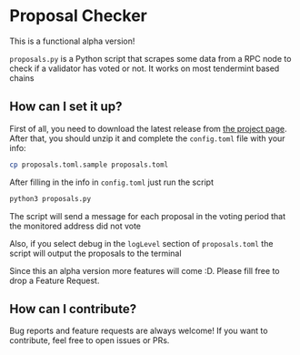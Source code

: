 # Proposal Checker

This is a functional alpha version!

`proposals.py` is a Python script that scrapes some data from a RPC node to check if a validator has voted or not. It works on most tendermint based chains

## How can I set it up?

First of all, you need to download the latest release from [the project page](https://github.com/01node/proposals-checker/). After that, you should unzip it and complete the `config.toml` file with your info:

```sh
cp proposals.toml.sample proposals.toml
```

After filling in the info in  `config.toml` just run the script
```sh
python3 proposals.py
```

The script will send a message for each proposal in the voting period that the monitored address did not vote

Also, if you select debug in the `logLevel` section of `proposals.toml` the script will output the proposals to the terminal

Since this an alpha version more features will come :D. Please fill free to drop a Feature Request.

## How can I contribute?

Bug reports and feature requests are always welcome! If you want to contribute, feel free to open issues or PRs.
